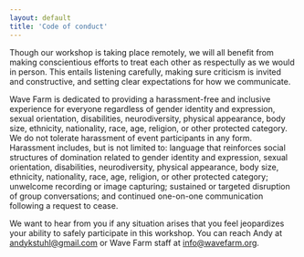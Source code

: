 ```yaml
---
layout: default
title: 'Code of conduct'
---
```


Though our workshop is taking place remotely, we will all benefit from making conscientious efforts to treat each other as respectully as we would in person. This entails listening carefully, making sure criticism is invited and constructive, and setting clear expectations for how we communicate.

Wave Farm is dedicated to providing a harassment-free and inclusive experience for everyone regardless of gender identity and expression, sexual orientation, disabilities, neurodiversity, physical appearance, body size, ethnicity, nationality, race, age, religion, or other protected category. We do not tolerate harassment of event participants in any form. Harassment includes, but is not limited to: language that reinforces social structures of domination related to gender identity and expression, sexual orientation, disabilities, neurodiversity, physical appearance, body size, ethnicity, nationality, race, age, religion, or other protected category; unwelcome recording or image capturing; sustained or targeted disruption of group conversations; and continued one-on-one communication following a request to cease.

We want to hear from you if any situation arises that you feel jeopardizes your ability to safely participate in this workshop. You can reach Andy at [andykstuhl@gmail.com](mailto:andykstuhl@gmail.com) or Wave Farm staff at [info@wavefarm.org](mailto:info@wavefarm.org).
